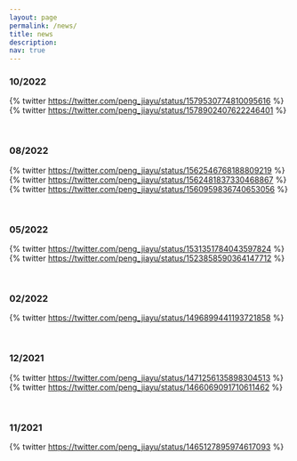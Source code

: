 ```yaml
---
layout: page
permalink: /news/
title: news
description:
nav: true
---
```


### 10/2022
{% twitter https://twitter.com/peng_jiayu/status/1579530774810095616 %}
{% twitter https://twitter.com/peng_jiayu/status/1578902407622246401 %}

<br>

### 08/2022
{% twitter https://twitter.com/peng_jiayu/status/1562546768188809219 %}
{% twitter https://twitter.com/peng_jiayu/status/1562481837330468867 %}
{% twitter https://twitter.com/peng_jiayu/status/1560959836740653056 %}

<br>

### 05/2022
{% twitter https://twitter.com/peng_jiayu/status/1531351784043597824 %}
{% twitter https://twitter.com/peng_jiayu/status/1523858590364147712 %}

<br>

### 02/2022
{% twitter https://twitter.com/peng_jiayu/status/1496899441193721858 %}

<br>

### 12/2021
{% twitter https://twitter.com/peng_jiayu/status/1471256135898304513 %}
{% twitter https://twitter.com/peng_jiayu/status/1466069091710611462 %}

<br>

### 11/2021
{% twitter https://twitter.com/peng_jiayu/status/1465127895974617093 %}

